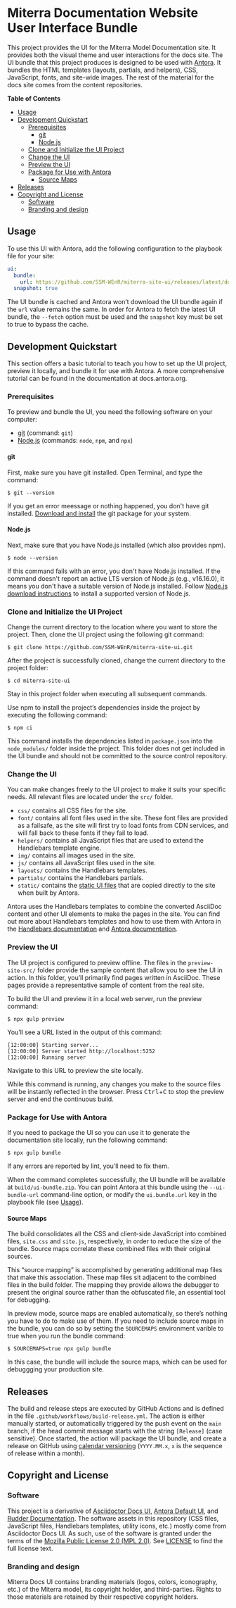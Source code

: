 # Miterra Documentation Website User Interface Bundle
This project provides the UI for the Miterra Model Documentation site. It provides both the visual theme and user interactions for the docs site. The UI bundle that this project produces is designed to be used with [Antora](https://antora.org/). It bundles the HTML templates (layouts, partials, and helpers), CSS, JavaScript, fonts, and site-wide images. The rest of the material for the docs site comes from the content repositories.

**Table of Contents**
- [Usage](#usage)
- [Development Quickstart](#development-quickstart)
  - [Prerequisites](#prerequisites)
    - [git](#git)
    - [Node.js](#nodejs)
  - [Clone and Initialize the UI Project](#clone-and-initialize-the-ui-project)
  - [Change the UI](#change-the-ui)
  - [Preview the UI](#preview-the-ui)
  - [Package for Use with Antora](#package-for-use-with-antora)
    - [Source Maps](#source-maps)
- [Releases](#releases)
- [Copyright and License](#copyright-and-license)
  - [Software](#software)
  - [Branding and design](#branding-and-design)


## Usage
To use this UI with Antora, add the following configuration to the playbook file for your site:
```yaml
ui:
  bundle:
    url: https://github.com/SSM-WEnR/miterra-site-ui/releases/latest/download/miterra-site-ui-bundle.zip
  snapshot: true
```
The UI bundle is cached and Antora won’t download the UI bundle again if the `url` value remains the same. In order for Antora to fetch the latest UI bundle, the `--fetch` option must be used and the `snapshot` key must be set to true to bypass the cache.


## Development Quickstart
This section offers a basic tutorial to teach you how to set up the UI project, preview it locally, and bundle it for use with Antora. A more comprehensive tutorial can be found in the documentation at docs.antora.org.

### Prerequisites
To preview and bundle the UI, you need the following software on your computer:

* [git](https://git-scm.com) (command: `git`)
* [Node.js](https://nodejs.org) (commands: `node`, `npm`, and `npx`)

#### git
First, make sure you have git installed. Open Terminal, and type the command:
```shell
$ git --version
```

If you get an error meessage or nothing happened, you don't have git installed. [Download and install](https://git-scm.com/downloads) the git package for your system.

#### Node.js
Next, make sure that you have Node.js installed (which also provides npm).
```shell
$ node --version
```

If this command fails with an error, you don't have Node.js installed.
If the command doesn't report an active LTS version of Node.js (e.g., v16.16.0), it means you don't have a suitable version of Node.js installed. Follow [Node.js download instructions](https://nodejs.org/en/download) to install a supported version of Node.js.


### Clone and Initialize the UI Project
Change the current directory to the location where you want to store the project. Then, clone the UI project using the following git command:
```
$ git clone https://github.com/SSM-WEnR/miterra-site-ui.git
```

After the project is successfully cloned, change the current directory to the project folder:
```shell
$ cd miterra-site-ui
```
Stay in this project folder when executing all subsequent commands.

Use npm to install the project’s dependencies inside the project by executing the following command:
```shell
$ npm ci
```
This command installs the dependencies listed in `package.json` into the `node_modules/` folder inside the project. This folder does not get included in the UI bundle and should not be committed to the source control repository.


### Change the UI
You can make changes freely to the UI project to make it suits your specific needs. All relevant files are located under the `src/` folder.

- `css/` contains all CSS files for the site.
- `font/` contains all font files used in the site. These font files are provided as a failsafe, as the site will first try to load fonts from CDN services, and will fall back to these fonts if they fail to load.
- `helpers/` contains all JavaScript files that are used to extend the Handlebars template engine.
-  `img/` contains all images used in the site.
-  `js/` contains all JavaScript files used in the site.
-  `layouts/` contains the Handlebars templates.
-  `partials/` contains the Handlebars partials.
-  `static/` contains the [static UI files](https://docs.antora.org/antora-ui-default/add-static-files/) that are copied directly to the site when built by Antora.

Antora uses the Handlebars templates to combine the converted AsciiDoc content and other UI elements to make the pages in the site. You can find out more about Handlebars templates and how to use them with Antora in the [Handlebars documentation](https://handlebarsjs.com/guide/) and [Antora documentation](https://docs.antora.org/antora-ui-default/templates/).


### Preview the UI
The UI project is configured to preview offline. The files in the `preview-site-src/` folder provide the sample content that allow you to see the UI in action. In this folder, you’ll primarily find pages written in AsciiDoc. These pages provide a representative sample of content from the real site.

To build the UI and preview it in a local web server, run the preview command:
```shell
$ npx gulp preview
```
You’ll see a URL listed in the output of this command:
```
[12:00:00] Starting server...
[12:00:00] Server started http://localhost:5252
[12:00:00] Running server
```
Navigate to this URL to preview the site locally.

While this command is running, any changes you make to the source files will be instantly reflected in the browser. Press <kbd>Ctrl</kbd>+<kbd>C</kbd> to stop the preview server and end the continuous build.


### Package for Use with Antora
If you need to package the UI so you can use it to generate the documentation site locally, run the following command:
```shell
$ npx gulp bundle
```
If any errors are reported by lint, you’ll need to fix them.

When the command completes successfully, the UI bundle will be available at `build/ui-bundle.zip`. You can point Antora at this bundle using the `--ui-bundle-url` command-line option, or modify the `ui.bundle.url` key in the playbook file (see [Usage](#usage)).

#### Source Maps
The build consolidates all the CSS and client-side JavaScript into combined files, `site.css` and `site.js`, respectively, in order to reduce the size of the bundle. Source maps correlate these combined files with their original sources.

This “source mapping” is accomplished by generating additional map files that make this association. These map files sit adjacent to the combined files in the build folder. The mapping they provide allows the debugger to present the original source rather than the obfuscated file, an essential tool for debugging.

In preview mode, source maps are enabled automatically, so there’s nothing you have to do to make use of them. If you need to include source maps in the bundle, you can do so by setting the `SOURCEMAPS` environment varible to true when you run the bundle command:
```shell
$ SOURCEMAPS=true npx gulp bundle
```
In this case, the bundle will include the source maps, which can be used for debuggging your production site.


## Releases
The build and release steps are executed by GitHub Actions and is defined in the file `.github/workflows/build-release.yml`. The action is either manually started, or automatically triggered by the push event on the `main` branch, if the head commit message starts with the string `[Release]` (case sensitive). Once started, the action will package the UI bundle, and create a release on GitHub using [calendar versioning](https://calver.org/) (`YYYY.MM.x`, `x` is the sequence of release within a month).


## Copyright and License

### Software
This project is a derivative of [Asciidoctor Docs UI](https://github.com/asciidoctor/asciidoctor-docs-ui), [Antora Default UI](https://gitlab.com/antora/antora-ui-default), and [Rudder Documentation](https://github.com/Normation/rudder-doc). The software assets in this repository (CSS files, JavaScript files, Handlebars templates, utility icons, etc.) mostly come from Asciidoctor Docs UI. As such, use of the software is granted under the terms of the [Mozilla Public License 2.0 (MPL 2.0)](https://www.mozilla.org/en-US/MPL/2.0). See [LICENSE](./LICENSE) to find the full license text.

### Branding and design
Miterra Docs UI contains branding materials (logos, colors, iconography, etc.) of the Miterra model, its copyright holder, and third-parties. Rights to those materials are retained by their respective copyright holders.

